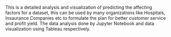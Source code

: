 This is a detailed analysis and visualization of predicting the affecting factors for a dataset, this can be used by many organizations like Hospitals, Insaurance Companies etc to formulate the plan for better customer service and profit yield.
The data analysis done by Jupyter Notebook and data visualization using Tableau respectively.
